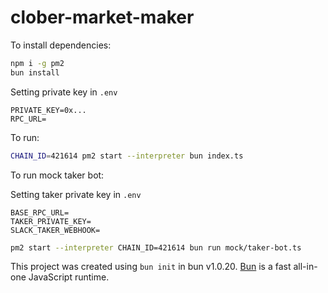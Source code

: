 # clober-market-maker

To install dependencies:

```bash
npm i -g pm2
bun install
```

Setting private key in `.env`
```text
PRIVATE_KEY=0x...
RPC_URL=
```

To run:

```bash
CHAIN_ID=421614 pm2 start --interpreter bun index.ts
```

To run mock taker bot:

Setting taker private key in `.env`
```text
BASE_RPC_URL=
TAKER_PRIVATE_KEY=
SLACK_TAKER_WEBHOOK=
```

```bash
pm2 start --interpreter CHAIN_ID=421614 bun run mock/taker-bot.ts
```

This project was created using `bun init` in bun v1.0.20. [Bun](https://bun.sh) is a fast all-in-one JavaScript runtime.
